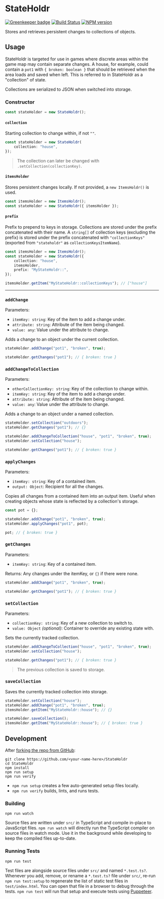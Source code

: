 <!-- {{Top}} -->
# StateHoldr
[![Greenkeeper badge](https://badges.greenkeeper.io/FullScreenShenanigans/StateHoldr.svg)](https://greenkeeper.io/)
[![Build Status](https://travis-ci.org/FullScreenShenanigans/StateHoldr.svg?branch=master)](https://travis-ci.org/FullScreenShenanigans/StateHoldr)
[![NPM version](https://badge.fury.io/js/stateholdr.svg)](http://badge.fury.io/js/stateholdr)

Stores and retrieves persistent changes to collections of objects.
<!-- {{/Top}} -->

## Usage

StateHoldr is targeted for use in games where discrete areas within the game map may contain separate changes.
A house, for example, could contain a `pot1` with `{ broken: boolean }` that should be retrieved when the area loads and saved when left.
This is referred to in StateHoldr as a "collection" of state.

Collections are serialized to JSON when switched into storage.

### Constructor

```typescript
const stateHolder = new StateHoldr();
```

#### `collection`

Starting collection to change within, if not `""`.

```typescript
const stateHolder = new StateHoldr(
    collection: "house",
});
```

> The collection can later be changed with `.setCollection(collectionKey)`.

#### `itemsHolder`

Stores persistent changes locally.
If not provided, a `new ItemsHoldr()` is used.

```typescript
const itemsHolder = new ItemsHoldr();
const stateHolder = new StateHoldr({ itemsHolder });
```

#### `prefix`

Prefix to prepend to keys in storage.
Collections are stored under the prefix concatenated with their name.
A `string[]` of collection keys (excluding the prefix) is stored under the prefix concatenated with `"collectionKeys"` (exported from `"stateholdr"` as `collectionKeysItemName`).

```typescript
const itemsHolder = new ItemsHoldr();
const stateHolder = new StateHoldr({
    collection: "house",
    itemsHolder,
    prefix: "MyStateHoldr::",
});

itemsHolder.getItem("MyStateHoldr::collectionKeys"); // ["house"]
```

---

### `addChange`

Parameters:

* `itemKey: string`: Key of the item to add a change under.
* `attribute: string`: Attribute of the item being changed.
* `value: any`: Value under the attribute to change.

Adds a change to an object under the current collection.

```typescript
stateHolder.addChange("pot1", "broken", true);

stateHolder.getChanges("pot1"); // { broken: true }
```

### `addChangeToCollection`

Parameters:

* `otherCollectionKey: string`: Key of the collection to change within.
* `itemKey: string`: Key of the item to add a change under.
* `attribute: string`: Attribute of the item being changed.
* `value: any`: Value under the attribute to change.

Adds a change to an object under a named collection.

```typescript
stateHolder.setCollection("outdoors");
stateHolder.getChanges("pot1"); // {}

stateHolder.addChangeToCollection("house", "pot1", "broken", true);
stateHolder.setCollection("house");

stateHolder.getChanges("pot1"); // { broken: true }
```

### `applyChanges`

Parameters:

* `itemKey: string`: Key of a contained item.
* `output: Object`: Recipient for all the changes.

Copies all changes from a contained item into an output item.
Useful when creating objects whose state is reflected by a collection's storage.

```typescript
const pot = {};

stateHolder.addChange("pot1", "broken", true);
stateHolder.applyChanges("pot1", pot);

pot; // { broken: true }
```

### `getChanges`

Parameters:

* `itemKey: string`: Key of a contained item.

Returns: Any changes under the itemKey, or `{}` if there were none.

```typescript
stateHolder.addChange("pot1", "broken", true);

stateHolder.getChanges("pot1"); // { broken: true }
```

### `setCollection`

Parameters:

* `collectionKey: string`: Key of a new collection to switch to.
* `value: Object` _(optional)_: Container to override any existing state with.

Sets the currently tracked collection.

```typescript
stateHolder.addChangeToCollection("house", "pot1", "broken", true);
stateHolder.setCollection("house");

stateHolder.getChanges("pot1"); // { broken: true }
```

> The previous collection is saved to storage.

### `saveCollection`

Saves the currently tracked collection into storage.

```typescript
stateHolder.setCollection("house");
stateHolder.addChange("pot1", "broken", true);
itemsHolder.getItem("MyStateHoldr::house"); // {}

stateHolder.saveCollection();
itemsHolder.getItem("MyStateHoldr::house"); // { broken: true }
```

<!-- {{Development}} -->
## Development

After [forking the repo from GitHub](https://help.github.com/articles/fork-a-repo/):

```
git clone https://github.com/<your-name-here>/StateHoldr
cd StateHoldr
npm install
npm run setup
npm run verify
```

* `npm run setup` creates a few auto-generated setup files locally.
* `npm run verify` builds, lints, and runs tests.

### Building

```shell
npm run watch
```

Source files are written under `src/` in TypeScript and compile in-place to JavaScript files.
`npm run watch` will directly run the TypeScript compiler on source files in watch mode.
Use it in the background while developing to keep the compiled files up-to-date.

### Running Tests

```shell
npm run test
```

Test files are alongside source files under `src/` and named `*.test.ts?`.
Whenever you add, remove, or rename a `*.test.ts?` file under `src/`, re-run `npm run test:setup` to regenerate the list of static test files in `test/index.html`.
You can open that file in a browser to debug through the tests.
`npm run test` will run that setup and execute tests using [Puppeteer](https://github.com/GoogleChrome/puppeteer).
<!-- {{/Development}} -->

